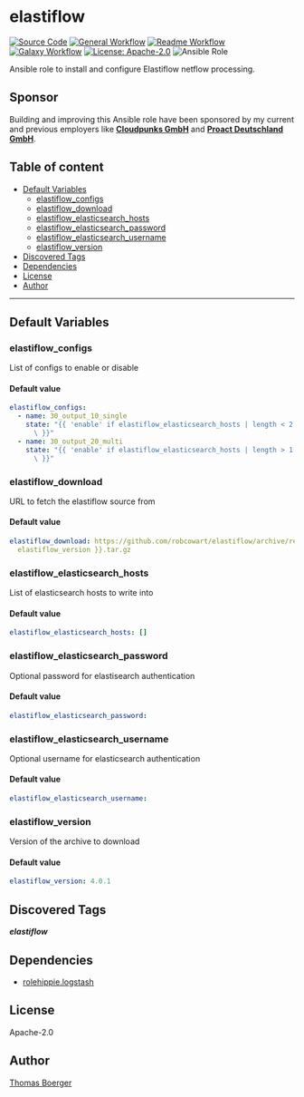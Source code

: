 # elastiflow

[![Source Code](https://img.shields.io/badge/github-source%20code-blue?logo=github&logoColor=white)](https://github.com/rolehippie/elastiflow) [![General Workflow](https://github.com/rolehippie/elastiflow/actions/workflows/general.yml/badge.svg)](https://github.com/rolehippie/elastiflow/actions/workflows/general.yml) [![Readme Workflow](https://github.com/rolehippie/elastiflow/actions/workflows/readme.yml/badge.svg)](https://github.com/rolehippie/elastiflow/actions/workflows/readme.yml) [![Galaxy Workflow](https://github.com/rolehippie/elastiflow/actions/workflows/galaxy.yml/badge.svg)](https://github.com/rolehippie/elastiflow/actions/workflows/galaxy.yml) [![License: Apache-2.0](https://img.shields.io/github/license/rolehippie/elastiflow)](https://github.com/rolehippie/elastiflow/blob/master/LICENSE) ![Ansible Role](https://img.shields.io/ansible/role/55294)

Ansible role to install and configure Elastiflow netflow processing.

## Sponsor

Building and improving this Ansible role have been sponsored by my current and previous employers like **[Cloudpunks GmbH](https://cloudpunks.de)** and **[Proact Deutschland GmbH](https://www.proact.eu)**.

## Table of content

- [Default Variables](#default-variables)
  - [elastiflow_configs](#elastiflow_configs)
  - [elastiflow_download](#elastiflow_download)
  - [elastiflow_elasticsearch_hosts](#elastiflow_elasticsearch_hosts)
  - [elastiflow_elasticsearch_password](#elastiflow_elasticsearch_password)
  - [elastiflow_elasticsearch_username](#elastiflow_elasticsearch_username)
  - [elastiflow_version](#elastiflow_version)
- [Discovered Tags](#discovered-tags)
- [Dependencies](#dependencies)
- [License](#license)
- [Author](#author)

---

## Default Variables

### elastiflow_configs

List of configs to enable or disable

#### Default value

```YAML
elastiflow_configs:
  - name: 30_output_10_single
    state: "{{ 'enable' if elastiflow_elasticsearch_hosts | length < 2 else 'disable'\
      \ }}"
  - name: 30_output_20_multi
    state: "{{ 'enable' if elastiflow_elasticsearch_hosts | length > 1 else 'disable'\
      \ }}"
```

### elastiflow_download

URL to fetch the elastiflow source from

#### Default value

```YAML
elastiflow_download: https://github.com/robcowart/elastiflow/archive/refs/tags/v{{
  elastiflow_version }}.tar.gz
```

### elastiflow_elasticsearch_hosts

List of elasticsearch hosts to write into

#### Default value

```YAML
elastiflow_elasticsearch_hosts: []
```

### elastiflow_elasticsearch_password

Optional password for elastisearch authentication

#### Default value

```YAML
elastiflow_elasticsearch_password:
```

### elastiflow_elasticsearch_username

Optional username for elasticsearch authentication

#### Default value

```YAML
elastiflow_elasticsearch_username:
```

### elastiflow_version

Version of the archive to download

#### Default value

```YAML
elastiflow_version: 4.0.1
```

## Discovered Tags

**_elastiflow_**


## Dependencies

- [rolehippie.logstash](https://github.com/rolehippie/logstash)

## License

Apache-2.0

## Author

[Thomas Boerger](https://github.com/tboerger)
